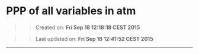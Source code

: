PPP of all variables in atm
==========
>> Created on: __Fri Sep 18 12:18:18 CEST 2015__ 
 
>> Last updated on: __Fri Sep 18 12:41:52 CEST 2015__ 
 
------ 
 
